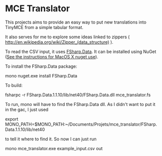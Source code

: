 MCE Translator
==============
This projects aims to provide an easy way to put new translations into
TinyMCE from a simple tabular format.

It also serves for me to explore some ideas linked to zippers ( http://en.wikipedia.org/wiki/Zipper_(data_structure) ).

To read the CSV input, it uses [FSharp.Data](http://fsharp.github.io/FSharp.Data/). It can be installed using NuGet ([See the instructions for MacOS X nuget use](http://orientman.wordpress.com/2012/12/29/for-the-record-how-to-run-nuget-exe-on-os-x-mountain-lion/)).

To install the FSharp.Data package:

mono nuget.exe install FSharp.Data

To build:

fsharpc -r FSharp.Data.1.1.10/lib/net40/FSharp.Data.dll mce_translator.fs

To run, mono will have to find the FSharp.Data dll. As I didn't want to put
it in the gac, I just used

export MONO_PATH=$MONO_PATH:~/Documents/Projets/mce_translator/FSharp.Data.1.1.10/lib/net40

to tell it where to find it. So now I can just run

mono mce_translator.exe example_input.csv out





